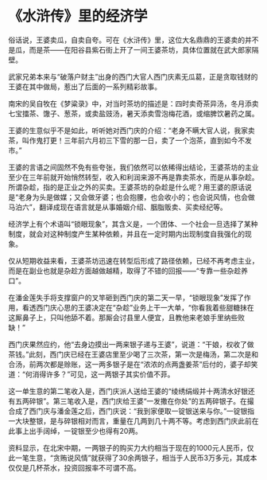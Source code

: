 # 《水浒传》里的经济学

俗话说，王婆卖瓜，自卖自夸。可在《水浒传》里，这位大名鼎鼎的王婆卖的并不是瓜，而是茶——在阳谷县紫石街上开了一间王婆茶坊，具体位置就在武大郎家隔壁。 

武家兄弟本来与“破落户财主”出身的西门大官人西门庆素无瓜葛，正是贪取钱财的王婆在其中做局，惹出了后面的一系列精彩故事。 

南宋的吴自牧在《梦粱录》中，对当时茶坊的描述是：四时卖奇茶异汤，冬月添卖七宝擂茶、馓子、葱茶，或卖盐豉汤，暑天添卖雪泡梅花酒，或缩脾饮暑药之属。 

王婆的生意似乎不是如此，听听她对西门庆的介绍：“老身不瞒大官人说，我家卖茶，叫作鬼打更！三年前六月初三下雪的那一日，卖了一个泡茶，直到如今不发市。” 

王婆的言语之间固然不免有些夸张，我们依然可以依稀得出结论，王婆茶坊的主业至少在三年前就开始悄然转型，收入和利润来源不再是靠卖茶水，而是从事杂趁。所谓杂趁，指的是正业之外的买卖。王婆茶坊的杂趁是什么呢？用王婆的原话说是“老身为头是做媒；又会做牙婆；也会抱腰，也会收小的；也会说风情，也会做马泊六”，翻译成现在语言就是从事婚姻介绍、胭脂贩卖、买卖经纪等。 

经济学上有个术语叫“锁眼现象”，其含义是，一个团体、一个社会一旦选择了某种制度，就会对这种制度产生某种依赖，并且在一定时期内出现制度自我强化的现象。 

仅从短期收益来看，王婆茶坊迅速在转型后形成了路径依赖，已经不再考虑主业，而是在副业也就是杂趁方面越做越精，取得了不错的回报——“专靠一些杂趁养口”。 

在潘金莲失手将支撑窗户的叉竿砸到西门庆的第二天一早，“锁眼现象”发挥了作用，看透西门庆心思的王婆决定在“杂趁”业务上干一大单，“你看我着些甜糖抹在这厮鼻子上，只叫他舔不着。那厮会讨县里人便宜，且教他来老娘手里纳些败缺！” 

西门庆果然应约，他“去身边摸出一两来银子递与王婆”，说道：“干娘，权收了做茶钱。”此刻，西门庆已经在王婆店里至少喝了三次茶，第一次是梅汤，第二次是和合汤，前两次都是赊账，这一两多银子是在“浓浓的点两盏姜茶”后付的，婆子却笑道：“何消得许多？”可见，这一两银子其实价值不菲。 

这一单生意的第二笔收入是，西门庆派人送给王婆的“绫绣绢缎并十两清水好银还有五两碎银”。第三笔收入是，西门庆给王婆“一发撒在你处”的五两碎银子。在撮合成了西门庆与潘金莲之后，西门庆说：“我到家便取一锭银送来与你。”一锭银指一大块整银，是与碎银相对而言，重量在几两到几十两不等。考虑到西门庆此前在此事上出手阔绰，一锭银至少也得有20两。 

资料显示，在北宋中期，一两银子的购买力大约相当于现在的1000元人民币，仅此一笔生意，“贪贿说风情”就获得了30余两银子，相当于人民币3万多元，其成本仅仅是几杯茶水，投资回报率不可谓不高。